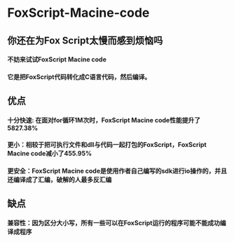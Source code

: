 # FoxScript-Macine-code
## 你还在为Fox Script太慢而感到烦恼吗
#### 不妨来试试FoxScript Macine code
#### 它是把FoxScript代码转化成C语言代码，然后编译。
## 优点
#### 十分快速: 在面对for循环1M次时，FoxScript Macine code性能提升了5827.38%
#### 更小：相较于把可执行文件和dll与代码一起打包的FoxScript，FoxScript Macine code减小了455.95%
#### 更安全：FoxScript Macine code是使用作者自己编写的sdk进行io操作的，并且还编译成了汇编，破解的人最多反汇编
## 缺点
#### 兼容性：因为区分大小写，所有一些可以在FoxScript运行的程序可能不能成功编译成程序

